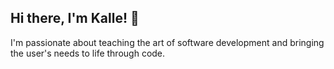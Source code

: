 ## Hi there, I'm Kalle! 👋

I'm passionate about teaching the art of software development and bringing the user's needs to life through code.
